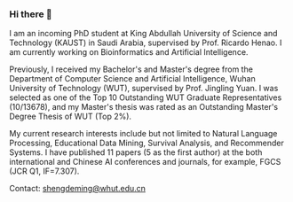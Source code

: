 ### Hi there 👋

<!--
**XMdidi/XMdidi** is a ✨ _special_ ✨ repository because its `README.md` (this file) appears on your GitHub profile.

Here are some ideas to get you started:

- 🔭 I’m currently working on ...
- 🌱 I’m currently learning ...
- 👯 I’m looking to collaborate on ...
- 🤔 I’m looking for help with ...
- 💬 Ask me about ...
- 📫 How to reach me: ...
- 😄 Pronouns: ...
- ⚡ Fun fact: ...
-->

I am an incoming PhD student at King Abdullah University of Science and Technology (KAUST) in Saudi Arabia, supervised by Prof. Ricardo Henao. I am currently working on Bioinformatics and Artificial Intelligence.

Previously, I received my Bachelor's and Master's degree from the Department of Computer Science and Artificial Intelligence, Wuhan University of Technology (WUT), supervised by Prof. Jingling Yuan. I was selected as one of the Top 10 Outstanding WUT Graduate Representatives (10/13678), and my Master's thesis was rated as an Outstanding Master's Degree Thesis of WUT (Top 2%).

My current research interests include but not limited to Natural Language Processing, Educational Data Mining, Survival Analysis, and Recommender Systems. I have published 11 papers (5 as the first author) at the both international and Chinese AI conferences and journals, for example, FGCS (JCR Q1, IF=7.307).

Contact: shengdeming@whut.edu.cn
